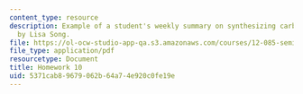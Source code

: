 ```yaml
---
content_type: resource
description: Example of a student's weekly summary on synthesizing carbonates, written
  by Lisa Song.
file: https://ol-ocw-studio-app-qa.s3.amazonaws.com/courses/12-085-seminar-in-environmental-science-spring-2008/5371cab89679062b64a74e920c0fe19e_song_w11.pdf
file_type: application/pdf
resourcetype: Document
title: Homework 10
uid: 5371cab8-9679-062b-64a7-4e920c0fe19e
---
```

